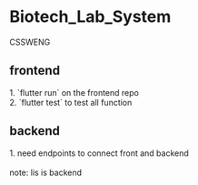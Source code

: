 # Biotech_Lab_System
CSSWENG
<h2>frontend</h2>
1. `flutter run` on the frontend repo <br>
2. `flutter test` to test all function <br>

<h2>backend</h2>
1. need endpoints to connect front and backend <br>
<br>
note: lis is backend
